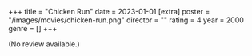 +++
title = "Chicken Run"
date = 2023-01-01
[extra]
poster = "/images/movies/chicken-run.png"
director = ""
rating = 4
year = 2000
genre = []
+++

(No review available.)
